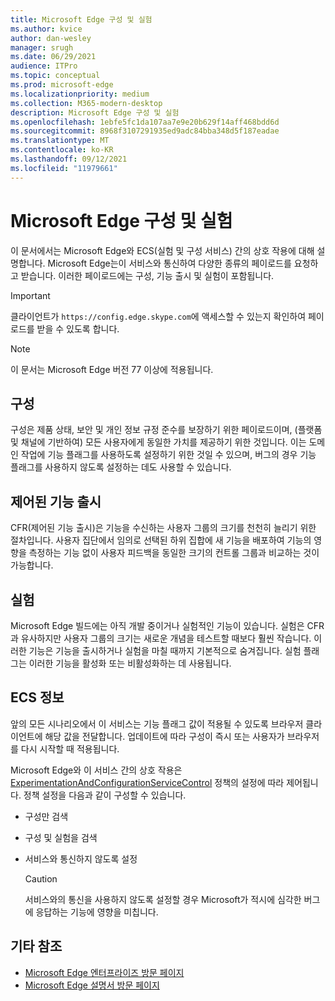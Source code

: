 ```yaml
---
title: Microsoft Edge 구성 및 실험
ms.author: kvice
author: dan-wesley
manager: srugh
ms.date: 06/29/2021
audience: ITPro
ms.topic: conceptual
ms.prod: microsoft-edge
ms.localizationpriority: medium
ms.collection: M365-modern-desktop
description: Microsoft Edge 구성 및 실험
ms.openlocfilehash: 1ebfe5fc1da107aa7e9e20b629f14aff468bdd6d
ms.sourcegitcommit: 8968f3107291935ed9adc84bba348d5f187eadae
ms.translationtype: MT
ms.contentlocale: ko-KR
ms.lasthandoff: 09/12/2021
ms.locfileid: "11979661"
---
```

# <a name="microsoft-edge-configurations-and-experimentation"></a>Microsoft Edge 구성 및 실험

이 문서에서는 Microsoft Edge와 ECS(실험 및 구성 서비스) 간의 상호 작용에 대해 설명합니다. Microsoft Edge는이 서비스와 통신하여 다양한 종류의 페이로드를 요청하고 받습니다. 이러한 페이로드에는 구성, 기능 출시 및 실험이 포함됩니다.

> [!IMPORTANT]
> 클라이언트가 `https://config.edge.skype.com`에 액세스할 수 있는지 확인하여 페이로드를 받을 수 있도록 합니다.

> [!NOTE]
> 이 문서는 Microsoft Edge 버전 77 이상에 적용됩니다.

## <a name="configurations"></a>구성

구성은 제품 상태, 보안 및 개인 정보 규정 준수를 보장하기 위한 페이로드이며, (플랫폼 및 채널에 기반하여) 모든 사용자에게 동일한 가치를 제공하기 위한 것입니다. 이는 도메인 작업에 기능 플래그를 사용하도록 설정하기 위한 것일 수 있으며, 버그의 경우 기능 플래그를 사용하지 않도록 설정하는 데도 사용할 수 있습니다.

## <a name="controlled-feature-rollout"></a>제어된 기능 출시

CFR(제어된 기능 출시)은 기능을 수신하는 사용자 그룹의 크기를 천천히 늘리기 위한 절차입니다. 사용자 집단에서 임의로 선택된 하위 집합에 새 기능을 배포하여 기능의 영향을 측정하는 기능 없이 사용자 피드백을 동일한 크기의 컨트롤 그룹과 비교하는 것이 가능합니다.

## <a name="experiments"></a>실험

Microsoft Edge 빌드에는 아직 개발 중이거나 실험적인 기능이 있습니다. 실험은 CFR과 유사하지만 사용자 그룹의 크기는 새로운 개념을 테스트할 때보다 훨씬 작습니다. 이러한 기능은 기능을 출시하거나 실험을 마칠 때까지 기본적으로 숨겨집니다. 실험 플래그는 이러한 기능을 활성화 또는 비활성화하는 데 사용됩니다.

## <a name="about-the-ecs"></a>ECS 정보

앞의 모든 시나리오에서 이 서비스는 기능 플래그 값이 적용될 수 있도록 브라우저 클라이언트에 해당 값을 전달합니다. 업데이트에 따라 구성이 즉시 또는 사용자가 브라우저를 다시 시작할 때 적용됩니다.

Microsoft Edge와 이 서비스 간의 상호 작용은 [ExperimentationAndConfigurationServiceControl](./microsoft-edge-policies.md#experimentationandconfigurationservicecontrol) 정책의 설정에 따라 제어됩니다. 정책 설정을 다음과 같이 구성할 수 있습니다.

- 구성만 검색
- 구성 및 실험을 검색
- 서비스와 통신하지 않도록 설정

  > [!CAUTION]
  > 서비스와의 통신을 사용하지 않도록 설정할 경우 Microsoft가 적시에 심각한 버그에 응답하는 기능에 영향을 미칩니다.

## <a name="see-also"></a>기타 참조

- [Microsoft Edge 엔터프라이즈 방문 페이지](https://www.microsoftedgeinsider.com/enterprise)
- [Microsoft Edge 설명서 방문 페이지](./index.yml)